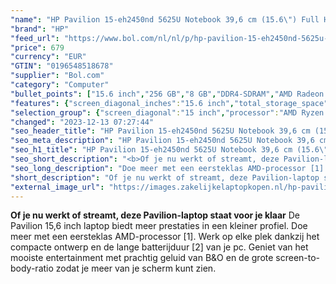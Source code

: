 ```yaml
---
"name": "HP Pavilion 15-eh2450nd 5625U Notebook 39,6 cm (15.6\") Full HD AMD Ryzen™ 5 8 GB DDR4-SDRAM 256 GB SSD Wi-Fi 6 (802.11ax) Windows 11 Home Zilver"
"brand": "HP"
"feed_url": "https://www.bol.com/nl/nl/p/hp-pavilion-15-eh2450nd-5625u-notebook-39-6-cm-full-hd-amd-ryzen-5-8-gb-ddr4-sdram-256-gb-ssd-wi-fi-6-windows-11-home-zilver/9300000084729905"
"price": 679
"currency": "EUR"
"GTIN": "0196548518678"
"supplier": "Bol.com"
"category": "Computer"
"bullet_points": ["15.6 inch","256 GB","8 GB","DDR4-SDRAM","AMD Radeon Graphics","Windows"]
"features": {"screen_diagonal_inches":"15.6 inch","total_storage_space":"256 GB","memory_size":"8 GB","memory_type":"DDR4-SDRAM","graphics_card":"AMD Radeon Graphics","operating_system":"Windows"}
"selection_group": {"screen_diagonal":"15 inch","processor":"AMD Ryzen 5","changed_price_past_3_days":false,"product_family":"Pavilion 15"}
"changed": "2023-12-13 07:27:44"
"seo_header_title": "HP Pavilion 15-eh2450nd 5625U Notebook 39,6 cm (15.6\") Full HD AMD Ryzen™ 5 8 GB DDR4-SDRAM 256 GB SSD Wi-Fi 6 (802.11ax) Windows 11 Home Zilver"
"seo_meta_description": "HP Pavilion 15-eh2450nd 5625U Notebook 39,6 cm (15.6\") Full HD AMD Ryzen™ 5 8 GB DDR4-SDRAM 256 GB SSD Wi-Fi 6 (802.11ax) Windows 11 Home Zilver"
"seo_h1_title": "HP Pavilion 15-eh2450nd 5625U Notebook 39,6 cm (15.6\") Full HD AMD Ryzen™ 5 8 GB DDR4-SDRAM 256 GB SSD Wi-Fi 6 (802.11ax) Windows 11 Home Zilver"
"seo_short_description": "<b>Of je nu werkt of streamt, deze Pavilion-laptop staat voor je klaar</b> De Pavilion 15,6 inch laptop biedt meer prestaties in een kleiner profiel."
"seo_long_description": "Doe meer met een eersteklas AMD-processor [1]. Werk op elke plek dankzij het compacte ontwerp en de lange batterijduur [2] van je pc. Geniet van het mooiste entertainment met prachtig geluid van B&O en de grote screen-to-body-ratio zodat je meer van je scherm kunt zien."
"short_description": "Of je nu werkt of streamt, deze Pavilion-laptop staat voor je klaar De Pavilion 15,6 inch laptop biedt meer prestaties in een kleiner profiel. Doe meer met een eersteklas AMD-processor [1]. Werk op elke plek dankzij het compacte ontwerp en de lange batterijduur [2] van je pc. Geniet van het mooiste entertainment met prachtig geluid van B&O en de grote screen-to-body-ratio zodat je meer van je scherm kunt zien."
"external_image_url": "https://images.zakelijkelaptopkopen.nl/hp-pavilion-15-eh2450nd-5625u-notebook-39-6-cm-full-hd-amd-ryzen-5-8-gb-ddr4-sdram-256-gb-ssd-wi-fi-6-windows-11-home-zilver.webp"
---
```


<b>Of je nu werkt of streamt, deze Pavilion-laptop staat voor je klaar</b> De Pavilion 15,6 inch laptop biedt meer prestaties in een kleiner profiel. Doe meer met een eersteklas AMD-processor [1]. Werk op elke plek dankzij het compacte ontwerp en de lange batterijduur [2] van je pc. Geniet van het mooiste entertainment met prachtig geluid van B&O en de grote screen-to-body-ratio zodat je meer van je scherm kunt zien.
